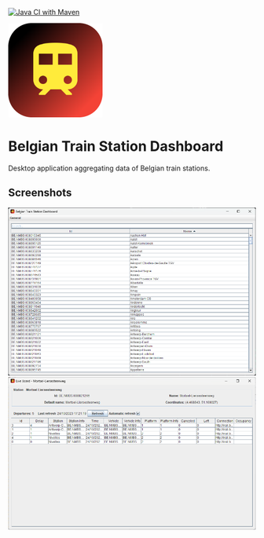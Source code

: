 [![Java CI with Maven](https://github.com/Thibstars/be-train-dashboard/actions/workflows/maven.yml/badge.svg)](https://github.com/Thibstars/be-train-dashboard/actions/workflows/maven.yml)

![Icon representing the Belgian Train Station Dashboard application.](https://github.com/Thibstars/be-train-dashboard/blob/main/src/main/resources/icons/icon-192.png "Belgian Train Station Dashboard Icon")

# Belgian Train Station Dashboard

Desktop application aggregating data of Belgian train stations.

## Screenshots

![The main view of the application.](./images/main_frame.png "Main view")
![The live board.](./images/live_board.png "Live Board")